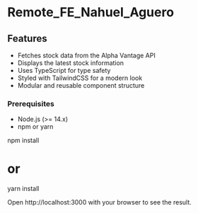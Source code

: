 # Remote_FE_Nahuel_Aguero

## Features

- Fetches stock data from the Alpha Vantage API
- Displays the latest stock information
- Uses TypeScript for type safety
- Styled with TailwindCSS for a modern look
- Modular and reusable component structure

### Prerequisites

- Node.js (>= 14.x)
- npm or yarn

npm install
# or
yarn install

Open http://localhost:3000 with your browser to see the result.
